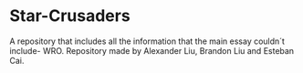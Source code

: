 # Star-Crusaders
A repository that includes all the information that the main essay couldn´t include- WRO. Repository made by Alexander Liu, Brandon Liu and Esteban Cai.
